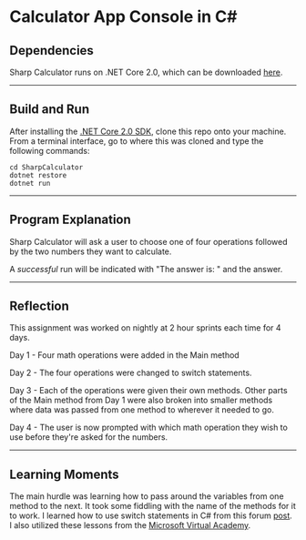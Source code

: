 # Calculator App Console in C#

## Dependencies
Sharp Calculator runs on .NET Core 2.0, which can be downloaded [here](https://www.microsoft.com/net/download/macos).

---
## Build and Run
After installing the [.NET Core 2.0 SDK](https://www.microsoft.com/net/download/macos), clone this repo onto your machine. From a terminal interface, go to where this was cloned and type the following commands:

```
cd SharpCalculator
dotnet restore
dotnet run
```
---
## Program Explanation
Sharp Calculator will ask a user to choose one of four operations followed by the two numbers they want to calculate.  

A _successful_ run will be indicated with "The answer is: " and the answer.

---
## Reflection
This assignment was worked on nightly at 2 hour sprints each time for 4 days.

Day 1 - Four math operations were added in the Main method

Day 2 - The four operations were changed to switch statements.

Day 3 - Each of the operations were given their own methods.  Other parts of the Main method from Day 1 were also broken into smaller methods where data was passed from one method to wherever it needed to go.

Day 4 - The user is now prompted with which math operation they wish to use before they're asked for the numbers.

---
## Learning Moments
The main hurdle was learning how to pass around the variables from one method to the next. It took some fiddling with the name of the methods for it to work.  I learned how to use switch statements in C# from this forum [post](https://codereview.stackexchange.com/questions/131158/simple-calculator-in-c).  I also utilized these lessons from the [Microsoft Virtual Academy](https://mva.microsoft.com/en-us/training-courses/c-fundamentals-for-absolute-beginners-16169).